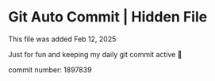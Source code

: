 # Git Auto Commit | Hidden File

This file was added Feb 12, 2025

Just for fun and keeping my daily git commit active 🤪

commit number: 1897839
